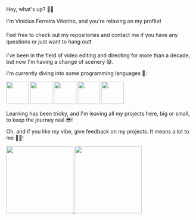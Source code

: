 Hey, what's up? 🤙🏾

I'm Vinícius Ferreira Vitorino, and you're relaxing on my profile❗️

Feel free to check out my repositories and contact me if you have any questions or just want to hang out❗️

I've been in the field of video editing and directing for more than a decade, but now I'm having a change of scenery 😅.

I'm currently diving into some programming languages 👀:

<img src="https://cdn.jsdelivr.net/gh/devicons/devicon@latest/icons/javascript/javascript-original.svg" width="60" height="60"/> <img src="https://cdn.jsdelivr.net/gh/devicons/devicon@latest/icons/typescript/typescript-original.svg" width="60" height="60"/> <img src="https://cdn.jsdelivr.net/gh/devicons/devicon@latest/icons/nodejs/nodejs-plain-wordmark.svg" width="60" height="60"/> <img src="https://cdn.jsdelivr.net/gh/devicons/devicon@latest/icons/discordjs/discordjs-plain-wordmark.svg" width="60" height="60"/> <img src="https://cdn.jsdelivr.net/gh/devicons/devicon@latest/icons/git/git-plain-wordmark.svg" width="60" height="60"/>
                    
Learning has been tricky, and I'm leaving all my projects here, big or small, to keep the journey real 😎!

Oh, and if you like my vibe, give feedback on my projects. It means a lot to me 🫰🏾!

<div>
<a href="https://github.com/seu-usuário-aqui">
<img loading="lazy" height="180em" src="https://github-readme-stats.vercel.app/api/top-langs/?username=seu-usuário-aqui&layout=compact&langs_count=7&theme=dracula"/>
<img loading="lazy" height="180em" src="https://github-readme-stats.vercel.app/api?username=seu-usuário-aqui&show_icons=true&theme=dracula&include_all_commits=true&count_private=true"/>
</div>
